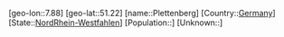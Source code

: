 ﻿---
location: [51.22,7.88]
type: City
tags:
- geo/City


SpocWebEntityId: 33407
isDeleted: false
confidential: public

---
[geo-lon::7.88]
[geo-lat::51.22]
[name::Plettenberg]
[Country::[Germany](geo/Continent/Europe/Germany.md)]
[State::[NordRhein-Westfahlen](NordRhein-Westfahlen)]
[Population::]
[Unknown::]

